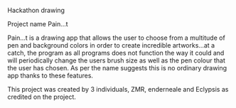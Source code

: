 Hackathon drawing

Project name Pain…t

Pain…t is a drawing app that allows the user to choose from a multitude of pen and background colors in order to create incredible artworks…at a catch, the program as all programs does not function the way it could and will periodically change the users brush size as well as the pen colour that the user has chosen. As per the name suggests this is no ordinary drawing app thanks to these features.

This project was created by 3 individuals, ZMR, enderneale and Eclypsis as credited on the project.


